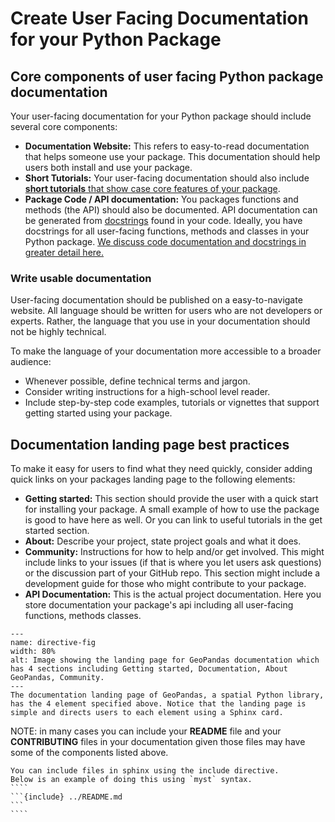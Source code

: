 # Create User Facing Documentation for your Python Package 

<!-- ```{important}
## Quick takeaways: best practices

Your package: 
* Should have a documentation website 
* Should have all of its public (user-facing) functions and classes (the API) documented
* Should use numpy-style docstrings 
* Documentation landing page should direct users to 4 core sections: get started, documentation content, about and community.
* Documentation should include short quick-start tutorials
``` -->

## Core components of user facing Python package documentation 
Your user-facing documentation for your Python package should include several core components: 

* **Documentation Website:** This refers to easy-to-read documentation that helps someone use your package. This documentation should help users both install and use your package.
* **Short Tutorials:** Your user-facing documentation should also include [**short tutorials** that show case core features of your package](create-package-tutorials).   
* **Package Code / API documentation:** You packages functions and methods (the API) should also be documented. API documentation can be generated from [docstrings](https://pandas.pydata.org/docs/development/contributing_docstring.html) found in your 
code. Ideally, you have docstrings for all user-facing functions, methods and classes in 
your Python package. [We discuss code documentation and docstrings in greater detail here.](document-your-code-api-docstrings)

### Write usable documentation 

User-facing documentation should be published on a 
easy-to-navigate website. All language should be written for 
users who are not developers or experts. Rather, the language 
that you use in your documentation should not be 
highly technical. 

To make the language of your documentation more accessible 
to a broader audience: 

* Whenever possible, define technical terms and jargon.
* Consider writing instructions for a high-school level reader. 
* Include step-by-step code examples, tutorials or vignettes that support getting started using your package.

## Documentation landing page best practices 

To make it easy for users to find what they need quickly, 
consider adding quick links on your packages landing 
page to the following elements:

* **Getting started:** This section should provide the user with a quick start for installing your package. A small example of how to use the package is good to have here as well. Or you can link to useful tutorials in the get started section.  
* **About:** Describe your project, state project goals and what it does. 
* **Community:** Instructions for how to help and/or get involved. This might include links to your issues (if that is where you let users ask questions) or the discussion part of your GitHub repo. This section might include a development guide for those who might contribute to your package. 
* **API Documentation:** This is the actual project documentation. Here you store documentation your package's api including all user-facing functions, methods classes. 


```{figure} /images/geopandas-documentation-landing-page.png
---
name: directive-fig
width: 80%
alt: Image showing the landing page for GeoPandas documentation which has 4 sections including Getting started, Documentation, About GeoPandas, Community. 
---
The documentation landing page of GeoPandas, a spatial Python library, has the 4 element specified above. Notice that the landing page is simple and directs users to each element using a Sphinx card.
```

NOTE: in many cases you can include your **README** file and your **CONTRIBUTING** files 
in your documentation given those files may have some of the components listed above.

`````{tip}
You can include files in sphinx using the include directive.
Below is an example of doing this using `myst` syntax. 
````
```{include} ../README.md
```
````
`````
